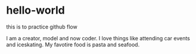 # hello-world
this is to practice github flow

I am a creator, model and now coder. I love things like attending car events and iceskating. My favotire food is pasta and seafood.
